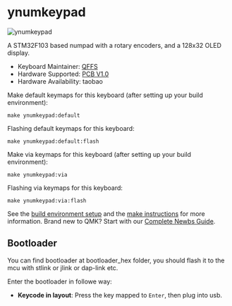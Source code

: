 # ynumkeypad

![ynumkeypad](https://s3.bmp.ovh/imgs/2022/01/9fc75b675100e1dd.jpg)

A STM32F103 based numpad with a rotary encoders, and a 128x32 OLED display. 

* Keyboard Maintainer: [QFFS](https://github.com/QFFS)
* Hardware Supported: [PCB V1.0](https://oshwhub.com/lylyyhb/numkeyboard)
* Hardware Availability: taobao

Make default keymaps for this keyboard (after setting up your build environment):

    make ynumkeypad:default

Flashing default keymaps for this keyboard:

    make ynumkeypad:default:flash
    
Make via keymaps for this keyboard (after setting up your build environment):

    make ynumkeypad:via

Flashing via keymaps for this keyboard:

    make ynumkeypad:via:flash

See the [build environment setup](https://docs.qmk.fm/#/getting_started_build_tools) and the [make instructions](https://docs.qmk.fm/#/getting_started_make_guide) for more information. Brand new to QMK? Start with our [Complete Newbs Guide](https://docs.qmk.fm/#/newbs).

## Bootloader

You can find bootloader at bootloader_hex folder, you should flash it to the mcu with stlink or jlink or dap-link etc. 

Enter the bootloader in followe way:
* **Keycode in layout**: Press the key mapped to `Enter`, then plug into usb.
